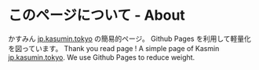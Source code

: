 # このページについて - About
かすみん [jp.kasumin.tokyo](https://jp.kasumin.tokyo "kasumin") の簡易的ページ。
Github Pages を利用して軽量化を図っています。
Thank you read page !
A simple page of Kasmin [jp.kasumin.tokyo](https://jp.kasumin.tokyo "kasumin").
We use Github Pages to reduce weight.
